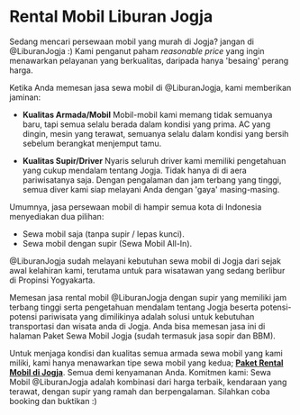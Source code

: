 # Rental Mobil Liburan Jogja 

Sedang mencari persewaan mobil yang murah di Jogja? jangan di @LiburanJogja :) Kami penganut paham _reasonable price_ yang ingin menawarkan pelayanan yang berkualitas, daripada hanya 'besaing' perang harga.

Ketika Anda memesan jasa sewa mobil di @LiburanJogja, kami memberikan jaminan:

- **Kualitas Armada/Mobil**
Mobil-mobil kami memang tidak semuanya baru, tapi semua selalu berada dalam kondisi yang prima. AC yang dingin, mesin yang terawat, semuanya selalu dalam kondisi yang bersih sebelum berangkat menjemput tamu.

- **Kualitas Supir/Driver**
Nyaris seluruh driver kami memiliki pengetahuan yang cukup mendalam tentang Jogja. Tidak hanya di di aera pariwisatanya saja. Dengan pengalaman dan jam terbang yang tinggi, semua diver kami siap melayani Anda dengan 'gaya' masing-masing.

Umumnya, jasa persewaan mobil di hampir semua kota di Indonesia menyediakan dua pilihan:
- Sewa mobil saja (tanpa supir / lepas kunci).
- Sewa mobil dengan supir (Sewa Mobil All-In).

@LiburanJogja sudah melayani kebutuhan sewa mobil di Jogja dari sejak awal kelahiran kami, terutama untuk para wisatawan yang sedang berlibur di Propinsi Yogyakarta.

Memesan jasa rental mobil @LiburanJogja dengan supir yang memiliki jam terbang tinggi serta pengetahuan mendalam tentang Jogja beserta potensi-potensi pariwisata yang dimilikinya adalah solusi untuk kebutuhan transportasi dan wisata anda di Jogja. Anda bisa memesan jasa ini di halaman Paket Sewa Mobil Jogja (sudah termasuk jasa sopir dan BBM).

Untuk menjaga kondisi dan kualitas semua armada sewa mobil yang kami miliki, kami hanya menawarkan tipe sewa mobil yang kedua; **[Paket Rental Mobil di Jogja](https://liburanjogja.co.id/sewa/mobil/)**. Semua demi kenyamanan Anda. Komitmen kami: Sewa Mobil @LiburanJogja adalah kombinasi dari harga terbaik, kendaraan yang terawat, dengan supir yang ramah dan berpengalaman. Silahkan coba booking dan buktikan :)
